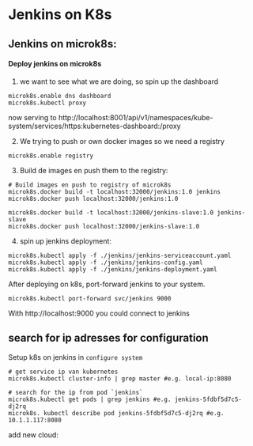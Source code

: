 # Jenkins on K8s

## Jenkins on microk8s:

#### Deploy jenkins on microk8s

1. we want to see what we are doing, so spin up the dashboard
```
microk8s.enable dns dashboard
microk8s.kubectl proxy
```
now serving to http://localhost:8001/api/v1/namespaces/kube-system/services/https:kubernetes-dashboard:/proxy

2. We trying to push or own docker images so we need a registry
```
microk8s.enable registry
```

3. Build de images en push them to the registry:
```
# Build images en push to registry of microk8s
microk8s.docker build -t localhost:32000/jenkins:1.0 jenkins
microk8s.docker push localhost:32000/jenkins:1.0

microk8s.docker build -t localhost:32000/jenkins-slave:1.0 jenkins-slave
microk8s.docker push localhost:32000/jenkins-slave:1.0
```

4. spin up jenkins deployment:
```
microk8s.kubectl apply -f ./jenkins/jenkins-serviceaccount.yaml
microk8s.kubectl apply -f ./jenkins/jenkins-config.yaml
microk8s.kubectl apply -f ./jenkins/jenkins-deployment.yaml

```

After deploying on k8s, port-forward jenkins to your system.
```
microk8s.kubectl port-forward svc/jenkins 9000
```
With http://localhost:9000 you could connect to jenkins


## search for ip adresses for configuration

Setup k8s on jenkins in `configure system`
```
# get service ip van kubernetes
microk8s.kubectl cluster-info | grep master #e.g. local-ip:8080

# search for the ip from pod `jenkins`
microk8s.kubectl get pods | grep jenkins #e.g. jenkins-5fdbf5d7c5-dj2rq
microk8s. kubectl describe pod jenkins-5fdbf5d7c5-dj2rq #e.g. 10.1.1.117:8080
```

add new cloud:





